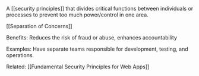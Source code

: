 


A [[security principles]] that divides critical functions between individuals or processes to prevent too much power/control in one area.

[[Separation of Concerns]]

Benefits:
	Reduces the risk of fraud or abuse, enhances accountability

Examples:
	Have separate teams responsible for development, testing, and operations.

Related: [[Fundamental Security Principles for Web Apps]]